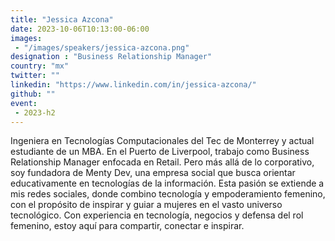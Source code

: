 ```yaml
---
title: "Jessica Azcona"
date: 2023-10-06T10:13:00-06:00
images: 
 - "/images/speakers/jessica-azcona.png"
designation : "Business Relationship Manager"
country: "mx"
twitter: ""
linkedin: "https://www.linkedin.com/in/jessica-azcona/"
github: ""
event: 
 - 2023-h2
---
```


Ingeniera en Tecnologías Computacionales del Tec de Monterrey y actual estudiante de un MBA. En el Puerto de Liverpool, trabajo como Business Relationship Manager enfocada en Retail. Pero más allá de lo corporativo, soy fundadora de Menty Dev, una empresa social que busca orientar educativamente en tecnologías de la información. Esta pasión se extiende a mis redes sociales, donde combino tecnología y empoderamiento femenino, con el propósito de inspirar y guiar a mujeres en el vasto universo tecnológico. Con experiencia en tecnología, negocios y defensa del rol femenino, estoy aquí para compartir, conectar e inspirar.

